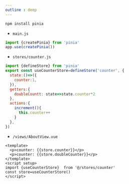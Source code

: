 ```yaml
---
outline : deep
---
```


```js
npm install pinia
```

- `main.js`

```js
import {createPinia} from 'pinia'
app.use(createPinia())
```

- `stores/counter.js`

```js
import {defineStore} from 'pinia'
export const useCounterStore=defineStore('counter', {
  state:()=>({
    counter:1,
  }),
  getters:{
    doubleCountt: state=>state.counter*2
  },
  actions:{
    increment(){
      this.counter++
    }
  },
})
```

- `/views/AboutView.vue`
```vue
<template>
  <p>counter: {{store.counter}}</p>
  <p>counter: {{store.doubleCounter}}</p>
</template>
<script setup>
import {useCounterStore}  from '@/stores/counter'
const store=useCounterStore()
</script>
```
